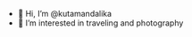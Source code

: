 - 👋 Hi, I’m @kutamandalika
- 👀 I’m interested in traveling and photography


<!---
kutamandalika/kutamandalika is a ✨ special ✨ repository because its `README.md` (this file) appears on your GitHub profile.
You can click the Preview link to take a look at your changes.
--->
